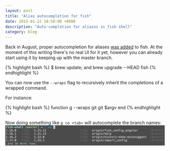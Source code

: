 ```yaml
---
layout: post
title: "Alias autocompletion for fish"
date: 2015-01-22 10:50:00 +0000
description: "Auto-completion for aliases in fish shell"
category: blog
---
```


Back in August, proper autocompletion for aliases [was added](https://github.com/fish-shell/fish-shell/commit/06400b83b188156f31ed92216ec27122d29f88cd) to fish.
At the moment of this writing there's no real UI for it yet,
however you can already start using it by keeping up with the master branch.

{% highlight bash %}
$ brew update; and brew upgrade --HEAD fish
{% endhighlight %}

You can now use the ``--wraps`` flag to
recursively inherit the completions of a wrapped command.

For instance:

{% highlight bash %}
function g --wraps git
  git $argv
end
{% endhighlight %}

Now doing something like ``g co <tab>`` will autocomplete the branch names:
<img src="/assets/images/fish-autocomplete.png" alt="fish alias autocompletion" with=250 />
